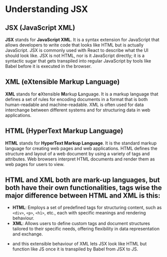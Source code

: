 # Understanding JSX

## JSX (JavaScript XML)

**JSX** stands for **JavaScript XML**. It is a syntax extension for JavaScript that allows developers to write code that looks like HTML but is actually JavaScript. JSX is commonly used with React to describe what the UI should look like. JSX is not HTML, nor is it JavaScript directly; it is a syntactic sugar that gets transpiled into regular JavaScript by tools like Babel before it is executed in the browser.


## XML (eXtensible Markup Language)

**XML** stands for **e**Xtensible **M**arkup **L**anguage. It is a markup language that defines a set of rules for encoding documents in a format that is both human-readable and machine-readable. XML is often used for data interchange between different systems and for structuring data in web applications.


## HTML (HyperText Markup Language)

**HTML** stands for **HyperText Markup Language**. It is the standard markup language for creating web pages and web applications. HTML defines the structure and layout of a web document by using a variety of tags and attributes. Web browsers interpret HTML documents and render them as web pages for users to view.


## HTML and XML both are mark-up languages, but both have their own functionalities, tags wise the major difference between HTML and XML is this: 

- **HTML**: Employs a set of predefined tags for structuring content, such as `<div>`, `<p>`, `<h1>`, etc., each with specific meanings and rendering behaviour.
- **XML**: Allows users to define custom tags and document structures tailored to their specific needs, offering flexibility in data representation and exchange.

* and this extensible behaviour of XML lets JSX look like HTML but function like JS once it is transpiled by Babel from JSX to JS. 
